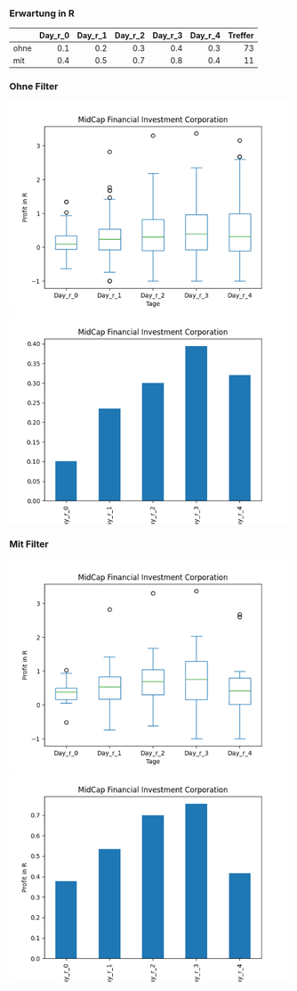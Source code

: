 ### Erwartung in R
|      |   Day_r_0 |   Day_r_1 |   Day_r_2 |   Day_r_3 |   Day_r_4 |   Treffer |
|:-----|----------:|----------:|----------:|----------:|----------:|----------:|
| ohne |       0.1 |       0.2 |       0.3 |       0.4 |       0.3 |        73 |
| mit  |       0.4 |       0.5 |       0.7 |       0.8 |       0.4 |        11 |

### Ohne Filter
![image info](./data/MFIC_box_all.png)
![image info](./data/MFIC_median_all.png)

### Mit Filter
![image info](./data/MFIC_box_filtered.png)
![image info](./data/MFIC_median_filtered.png)